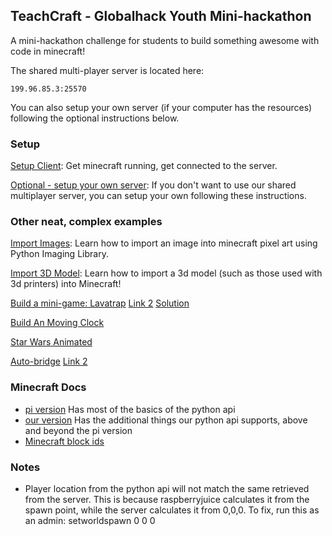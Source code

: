 ## TeachCraft - Globalhack Youth Mini-hackathon

A mini-hackathon challenge for students to build something awesome with code in minecraft!

The shared multi-player server is located here:
```
199.96.85.3:25570
```

You can also setup your own server (if your computer has the resources) following the optional instructions below.

### Setup

[Setup Client](https://github.com/teachthenet/TeachCraft-Challenges/blob/master/setup.md): Get minecraft running, get connected to the server.

[Optional - setup your own server](https://github.com/teachthenet/TeachCraft-Server): If you don't want to use our shared multiplayer server, you can setup your own following these instructions.

### Other neat, complex examples

[Import Images](https://github.com/teachthenet/TeachCraft-Challenges/blob/master/example-import-image/script.py): Learn how to import an image into minecraft pixel art using Python Imaging Library.

[Import 3D Model](https://github.com/teachthenet/TeachCraft-Challenges/blob/master/example-import-3d-image/script.py): Learn how to import a 3d model (such as those used with 3d printers) into Minecraft!

[Build a mini-game: Lavatrap](http://www.stuffaboutcode.com/2015/09/minecraft-game-tutorial-lavatrap-pycon.html) [Link 2](https://docs.google.com/document/d/19YVesJJFS6cg4Ndep7F-TS02CpS0qpN1hlSlv6mgISQ/edit) [Solution](https://github.com/martinohanlon/minecraft-lavatrap/blob/master/lavatrap.py)

[Build An Moving Clock](https://github.com/martinohanlon/minecraft-clock/blob/master/minecraft-clock.py)

[Star Wars Animated](https://github.com/martinohanlon/minecraft-starwars)

[Auto-bridge](http://www.stuffaboutcode.com/2013/02/raspberry-pi-minecraft-auto-bridge.html) [Link 2](https://github.com/martinohanlon/minecraft-bridge)

### Minecraft Docs
- [pi version](http://www.stuffaboutcode.com/p/minecraft-api-reference.html) Has most of the basics of the python api
- [our version](https://github.com/zhuowei/RaspberryJuice) Has the additional things our python api supports, above and beyond the pi version
- [Minecraft block ids](http://minecraft-ids.grahamedgecombe.com/)

### Notes
- Player location from the python api will not match the same retrieved from the server.
    This is because raspberryjuice calculates it from the spawn point, while the server calculates it from 0,0,0.
    To fix, run this as an admin:
    setworldspawn 0 0 0

